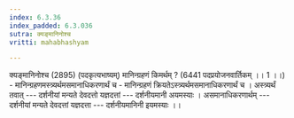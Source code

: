 ```yaml
---
index: 6.3.36
index_padded: 6.3.036
sutra: क्यङ्मानिनोश्च
vritti: mahabhashyam

---
```

 क्यङ्मानिनोश्च (2895) (पदकृत्यभाष्यम्) मानिन्ग्रहणं किमर्थम् ? (6441 पदप्रयोजनवार्तिकम् ।। 1 ।।) - मानिन्ग्रहणमस्त्र्यर्थमसमानाधिकरणार्थं च - मानिन्ग्रहणं क्रियतेऽस्त्र्यर्थमसमानाधिकरणार्थं च । अस्त्र्यर्थं तवात् --- दर्शनीयां मन्यते देवदत्तो यज्ञदत्तां --- दर्शनीयमानी अयमस्याः । असमानाधिकरणार्थम् --- दर्शनीयां मन्यते देवदत्तां यज्ञदत्ता --- दर्शनीयमानिनी इयमस्याः ।। 